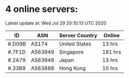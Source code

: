 # 4 online servers:

Latest update at: Wed Jul 29 20:10:13 UTC 2020

| ID | ASN | Server Country | Online |
| -- | --- | -------------- | ------ |
| #.D09B | AS174 | United States | 13 hrs |
| #.7F1D | AS63949 | Singapore | 191 hrs |
| #.2A79 | AS63949 | Japan | 13 hrs |
| #.33B9 | AS63888 | Hong Kong | 10 hrs |

